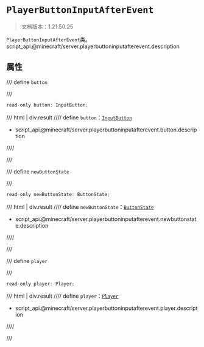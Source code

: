 # `PlayerButtonInputAfterEvent`

> 文档版本：1.21.50.25

`PlayerButtonInputAfterEvent`类。script_api.@minecraft/server.playerbuttoninputafterevent.description

## 属性

/// define
`button`


///

```js
read-only button: InputButton;
```

/// html | div.result
//// define
`button`：[`InputButton`](./inputbutton.md)

- script_api.@minecraft/server.playerbuttoninputafterevent.button.description


////

///


/// define
`newButtonState`


///

```js
read-only newButtonState: ButtonState;
```

/// html | div.result
//// define
`newButtonState`：[`ButtonState`](./buttonstate.md)

- script_api.@minecraft/server.playerbuttoninputafterevent.newbuttonstate.description


////

///


/// define
`player`


///

```js
read-only player: Player;
```

/// html | div.result
//// define
`player`：[`Player`](./player.md)

- script_api.@minecraft/server.playerbuttoninputafterevent.player.description


////

///

